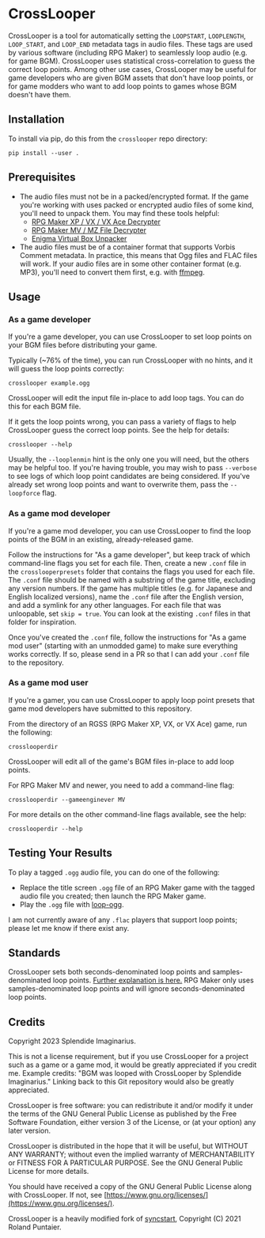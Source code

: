 # CrossLooper

CrossLooper is a tool for automatically setting the `LOOPSTART`, `LOOPLENGTH`, `LOOP_START`, and `LOOP_END` metadata tags in audio files. These tags are used by various software (including RPG Maker) to seamlessly loop audio (e.g. for game BGM). CrossLooper uses statistical cross-correlation to guess the correct loop points. Among other use cases, CrossLooper may be useful for game developers who are given BGM assets that don't have loop points, or for game modders who want to add loop points to games whose BGM doesn't have them.

## Installation

To install via pip, do this from the `crosslooper` repo directory:

```
pip install --user .
```

## Prerequisites

* The audio files must not be in a packed/encrypted format. If the game you're working with uses packed or encrypted audio files of some kind, you'll need to unpack them. You may find these tools helpful:
    * [RPG Maker XP / VX / VX Ace Decrypter](https://github.com/uuksu/RPGMakerDecrypter)
    * [RPG Maker MV / MZ File Decrypter](https://github.com/Petschko/Java-RPG-Maker-MV-Decrypter)
    * [Enigma Virtual Box Unpacker](https://github.com/mos9527/evbunpack)
* The audio files must be of a container format that supports Vorbis Comment metadata. In practice, this means that Ogg files and FLAC files will work. If your audio files are in some other container format (e.g. MP3), you'll need to convert them first, e.g. with [ffmpeg](https://ffmpeg.org/).

## Usage

### As a game developer

If you're a game developer, you can use CrossLooper to set loop points on your BGM files before distributing your game.

Typically (~76% of the time), you can run CrossLooper with no hints, and it will guess the loop points correctly:

```
crosslooper example.ogg
```

CrossLooper will edit the input file in-place to add loop tags. You can do this for each BGM file.

If it gets the loop points wrong, you can pass a variety of flags to help CrossLooper guess the correct loop points. See the help for details:

```
crosslooper --help
```

Usually, the `--looplenmin` hint is the only one you will need, but the others may be helpful too. If you're having trouble, you may wish to pass `--verbose` to see logs of which loop point candidates are being considered. If you've already set wrong loop points and want to overwrite them, pass the `--loopforce` flag.

### As a game mod developer

If you're a game mod developer, you can use CrossLooper to find the loop points of the BGM in an existing, already-released game.

Follow the instructions for "As a game developer", but keep track of which command-line flags you set for each file. Then, create a new `.conf` file in the `crosslooperpresets` folder that contains the flags you used for each file. The `.conf` file should be named with a substring of the game title, excluding any version numbers. If the game has multiple titles (e.g. for Japanese and English localized versions), name the `.conf` file after the English version, and add a symlink for any other languages. For each file that was unloopable, set `skip = true`. You can look at the existing `.conf` files in that folder for inspiration.

Once you've created the `.conf` file, follow the instructions for "As a game mod user" (starting with an unmodded game) to make sure everything works correctly. If so, please send in a PR so that I can add your `.conf` file to the repository.

### As a game mod user

If you're a gamer, you can use CrossLooper to apply loop point presets that game mod developers have submitted to this repository.

From the directory of an RGSS (RPG Maker XP, VX, or VX Ace) game, run the following:

```
crosslooperdir
```

CrossLooper will edit all of the game's BGM files in-place to add loop points.

For RPG Maker MV and newer, you need to add a command-line flag:

```
crosslooperdir --gameenginever MV
```

For more details on the other command-line flags available, see the help:

```
crosslooperdir --help
```

## Testing Your Results

To play a tagged `.ogg` audio file, you can do one of the following:

* Replace the title screen `.ogg` file of an RPG Maker game with the tagged audio file you created; then launch the RPG Maker game.
* Play the `.ogg` file with [loop-ogg](https://github.com/SolraBizna/loop-ogg).

I am not currently aware of any `.flac` players that support loop points; please let me know if there exist any.

## Standards

CrossLooper sets both seconds-denominated loop points and samples-denominated loop points. [Further explanation is here.](https://github.com/SolraBizna/loop-ogg#what) RPG Maker only uses samples-denominated loop points and will ignore seconds-denominated loop points.

## Credits

Copyright 2023 Splendide Imaginarius.

This is not a license requirement, but if you use CrossLooper for a project such as a game or a game mod, it would be greatly appreciated if you credit me. Example credits: "BGM was looped with CrossLooper by Splendide Imaginarius." Linking back to this Git repository would also be greatly appreciated.

CrossLooper is free software: you can redistribute it and/or modify it under the terms of the GNU General Public License as published by the Free Software Foundation, either version 3 of the License, or (at your option) any later version.

CrossLooper is distributed in the hope that it will be useful, but WITHOUT ANY WARRANTY; without even the implied warranty of MERCHANTABILITY or FITNESS FOR A PARTICULAR PURPOSE. See the GNU General Public License for more details.

You should have received a copy of the GNU General Public License along with CrossLooper. If not, see [https://www.gnu.org/licenses/](https://www.gnu.org/licenses/).

CrossLooper is a heavily modified fork of [syncstart](https://github.com/rpuntaie/syncstart), Copyright (C) 2021 Roland Puntaier.
